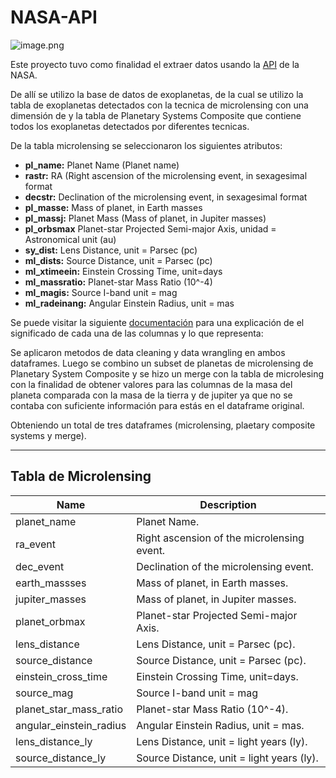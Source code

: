 # NASA-API

![image.png](attachment:image.png)

Este proyecto tuvo como finalidad el extraer datos usando la [API](https://api.nasa.gov) de la NASA.

De allí se utilizo la base de datos de exoplanetas, de la cual se utilizo la tabla de exoplanetas detectados con la tecnica de microlensing con una 
dimensión de  y la tabla de Planetary Systems Composite que contiene todos los exoplanetas detectados por diferentes tecnicas.

De la tabla microlensing se seleccionaron los siguientes atributos: 

- **pl_name:** Planet Name (Planet name)
- **rastr:** RA (Right ascension of the microlensing event, in sexagesimal format
- **decstr:** Declination of the microlensing event, in sexagesimal format
- **pl_masse:** Mass of planet, in Earth masses
- **pl_massj:** Planet Mass (Mass of planet, in Jupiter masses)
- **pl_orbsmax** Planet-star Projected Semi-major Axis, unidad = Astronomical unit (au) 
- **sy_dist:** Lens Distance, unit = Parsec (pc)
- **ml_dists:** Source Distance, unit = Parsec (pc)
- **ml_xtimeein:** Einstein Crossing Time, unit=days 
- **ml_massratio:** Planet-star Mass Ratio (10^-4)
- **ml_magis:** Source I-band unit = mag 
- **ml_radeinang:** Angular Einstein Radius, unit = mas 

Se puede visitar la siguiente [documentación](https://exoplanetarchive.ipac.caltech.edu/docs/microlensing-column-mapping.pdf) para una explicación de el significado de cada una de las columnas y lo que representa:

Se aplicaron metodos de data cleaning y data wrangling en ambos dataframes. Luego se combino un subset de planetas de microlensing de Planetary System Composite y se hizo un merge con la tabla de microlesing con la finalidad de obtener 
valores para las columnas de la masa del planeta comparada con la masa de la tierra y de jupiter ya que no se contaba con suficiente información para estás en el dataframe original. 

Obteniendo un total de tres dataframes (microlensing, plaetary composite systems y merge).

---
## Tabla de Microlensing

| Name  | Description |
| ------------- | ------------- |
| planet_name	  | Planet Name. |
| ra_event	  | Right ascension of the microlensing event. |
| dec_event | Declination of the microlensing event. |
| earth_massses	 | Mass of planet, in Earth masses.  |
| jupiter_masses | Mass of planet, in Jupiter masses. |
| planet_orbmax  |Planet-star Projected Semi-major Axis. |
| lens_distance | Lens Distance, unit = Parsec (pc). |
| source_distance | Source Distance, unit = Parsec (pc). |
| einstein_cross_time | Einstein Crossing Time, unit=days.  |
| source_mag  | Source I-band unit = mag
| planet_star_mass_ratio  | Planet-star Mass Ratio (10^-4). |
| angular_einstein_radius | Angular Einstein Radius, unit = mas. |
| lens_distance_ly | Lens Distance, unit = light years (ly). |
| source_distance_ly  | Source Distance, unit = light years (ly). |
